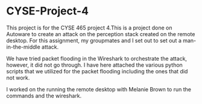# CYSE-Project-4
This project is for the CYSE 465 project 4.This is a project done on Autoware to create an attack on the perception stack created on the remote desktop.
For this assignment, my groupmates and I set out to set out a man-in-the-middle attack.

We have tried packet flooding in the Wireshark to orchestrate the attack, however, it did not go through. I have here attached the various python scripts that we utilized for the packet flooding including the ones that did not work.

I worked on the running the remote desktop with Melanie Brown to run the commands and the wireshark.
